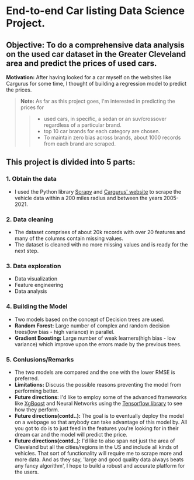 #        End-to-end Car listing Data Science Project.
## Objective: To do a comprehensive data analysis on the used car dataset in the Greater Cleveland area and predict the prices of used cars.
**Motivation:** After having looked for a car myself on the websites like Cargurus for some time, I thought of building a regression model to predict the prices.

> **Note:** As far as this project goes, I'm interested in predicting the prices for 
>
>> * used cars, in specific, a sedan or an suv/crossover regardless of a particular brand. 
>> * top 10 car brands for each category are chosen.
>> * To maintain zero bias across brands, about 1000 records from each brand are scraped.


## This project is divided into 5 parts:
### 1. Obtain the data
 - I used the Python library [Scrapy](https://scrapy.org/) and [Cargurus' website](https://www.cargurus.com/Cars/inventorylisting/viewDetailsFilterViewInventoryListing.action?zip=44106&inventorySearchWidgetType=BODYSTYLE&bodyTypeGroup=bg7&showNegotiable=true&sortDir=ASC&sourceContext=carGurusHomePageModel&distance=200&sortType=DEAL_SCORE&endYear=2021&startYear=2005) to scrape the vehicle data within a 200 miles radius and between the years 2005-2021.
 
 ### 2. Data cleaning
  - The dataset comprises of about 20k records with over 20 features and many of the columns contain missing values.
  - The dataset is cleaned with no more missing values and is ready for the next step. 
  
 ### 3. Data exploration
  - Data visualization
  - Feature engineering
  - Data analysis
  
 ### 4. Building the Model
 - Two models based on the concept of Decision trees are used.
 - **Random Forest:** Large number of complex and random decision trees(low bias - high variance) in parallel.
 - **Gradient Boosting:** Large number of weak learners(high bias - low variance) which improve upon the errors made by the previous trees.
 
 ### 5. Conlusions/Remarks
 - The two models are compared and the one with the lower RMSE is preferred.
 - **Limitations:** Discuss the possible reasons preventing the model from performing better.
 - **Future directions:** I'd like to employ some of the advanced frameworks like [XgBoost](https://xgboost.readthedocs.io/en/latest/) and Neural Networks using the [Tensorflow library](https://www.tensorflow.org/) to see how they perform.
 - **Future directions(contd..):** The goal is to eventually deploy the model on a webpage so that anybody can take advantage of this model by. All you got to do is to just feed in the features you're looking for in their dream car and the model will predict the price.
 - **Future directions(contd..):** I'd like to also span not just the area of Cleveland but all the cities/regions in the US and include all kinds of vehicles. That sort of functionality will require me to scrape more and more data. And as they say, 'large and good quality data always beats any fancy algorithm', I hope to build a robust and accurate platform for the users.
